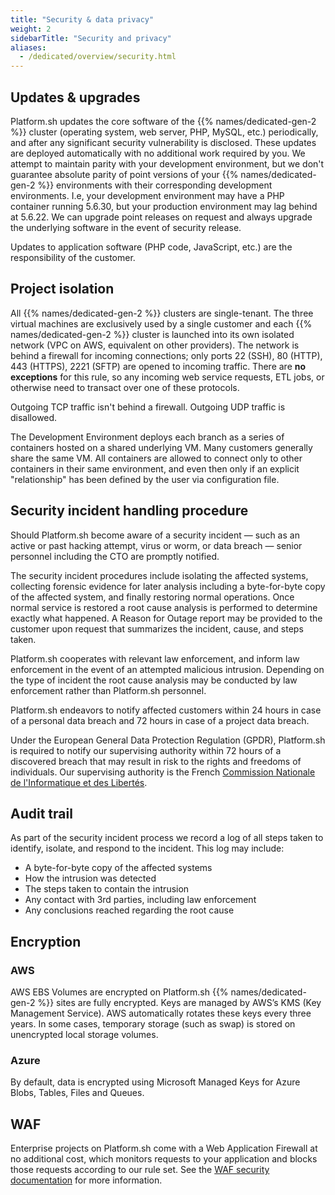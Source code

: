 ```yaml
---
title: "Security & data privacy"
weight: 2
sidebarTitle: "Security and privacy"
aliases:
  - /dedicated/overview/security.html
---
```


## Updates &amp; upgrades

Platform.sh updates the core software of the {{% names/dedicated-gen-2 %}} cluster (operating system, web server, PHP, MySQL, etc.) periodically, and after any significant security vulnerability is disclosed.
These updates are deployed automatically with no additional work required by you.
We attempt to maintain parity with your development environment, but we don't guarantee absolute parity of point versions of your {{% names/dedicated-gen-2 %}} environments with their corresponding development environments.
I.e, your development environment may have a PHP container running 5.6.30, but your production environment may lag behind at 5.6.22.
We can upgrade point releases on request and always upgrade the underlying software in the event of security release.

Updates to application software (PHP code, JavaScript, etc.) are the responsibility of the customer.

## Project isolation

All {{% names/dedicated-gen-2 %}} clusters are single-tenant.
The three virtual machines are exclusively used by a single customer and each {{% names/dedicated-gen-2 %}} cluster is launched into its own isolated network (VPC on AWS, equivalent on other providers).
The network is behind a firewall for incoming connections; only ports 22 (SSH), 80 (HTTP), 443 (HTTPS), 2221 (SFTP) are opened to incoming traffic.
There are **no exceptions** for this rule, so any incoming web service requests, ETL jobs, or otherwise need to transact over one of these protocols.

Outgoing TCP traffic isn't behind a firewall.
Outgoing UDP traffic is disallowed.

The Development Environment deploys each branch as a series of containers hosted on a shared underlying VM.
Many customers generally share the same VM.
All containers are allowed to connect only to other containers in their same environment, and even then only if an explicit "relationship" has been defined by the user via configuration file.

## Security incident handling procedure

Should Platform.sh become aware of a security incident &mdash; such as an active or past hacking attempt, virus or worm, or data breach &mdash; senior personnel including the CTO are promptly notified.

The security incident procedures include isolating the affected systems, collecting forensic evidence for later analysis including a byte-for-byte copy of the affected system, and finally restoring normal operations. Once normal service is restored a root cause analysis is performed to determine exactly what happened.
A Reason for Outage report may be provided to the customer upon request that summarizes the incident, cause, and steps taken.

Platform.sh cooperates with relevant law enforcement, and inform law enforcement in the event of an attempted malicious intrusion.
Depending on the type of incident the root cause analysis may be conducted by law enforcement rather than Platform.sh personnel.

Platform.sh endeavors to notify affected customers within 24 hours in case of a personal data breach and 72 hours in case of a project data breach.

<!-- vale Vale.Spelling = NO -->
<!-- Spelling off because of the French-->
Under the European General Data Protection Regulation (GPDR), Platform.sh is required to notify our supervising authority within 72 hours of a discovered breach that may result in risk to the rights and freedoms of individuals.
Our supervising authority is the French [Commission Nationale de l'Informatique et des Libertés](https://www.cnil.fr/).
<!-- vale Vale.Spelling = YES -->

## Audit trail

As part of the security incident process we record a log of all steps taken to identify, isolate, and respond to the incident.
This log may include:

* A byte-for-byte copy of the affected systems
* How the intrusion was detected
* The steps taken to contain the intrusion
* Any contact with 3rd parties, including law enforcement
* Any conclusions reached regarding the root cause

## Encryption

### AWS

AWS EBS Volumes are encrypted on Platform.sh {{% names/dedicated-gen-2 %}} sites are fully encrypted. Keys are managed by AWS’s KMS (Key Management Service). AWS automatically rotates these keys every three years. In some cases, temporary storage (such as swap) is stored on unencrypted local storage volumes.

### Azure

By default, data is encrypted using Microsoft Managed Keys for Azure Blobs, Tables, Files and Queues.

## WAF

Enterprise projects on Platform.sh come with a Web Application Firewall at no additional cost, which monitors requests to your application and blocks those requests according to our rule set. See the [WAF security documentation](/security/waf.md) for more information.
